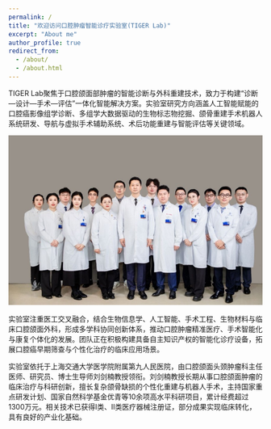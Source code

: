```yaml
---
permalink: /
title: "欢迎访问口腔肿瘤智能诊疗实验室(TIGER Lab)"
excerpt: "About me"
author_profile: true
redirect_from: 
  - /about/
  - /about.html
---
```


TIGER Lab聚焦于口腔颌面部肿瘤的智能诊断与外科重建技术，致力于构建“诊断—设计—手术—评估”一体化智能解决方案。实验室研究方向涵盖人工智能赋能的口腔癌影像组学诊断、多组学大数据驱动的生物标志物挖掘、颌骨重建手术机器人系统研发、导航与虚拟手术辅助系统、术后功能重建与智能评估等关键领域。

![合影](https://github.com/JiangXY-0987/JiangXY.github.io/blob/master/images/people.png)

实验室注重医工交叉融合，结合生物信息学、人工智能、手术工程、生物材料与临床口腔颌面外科，形成多学科协同创新体系，推动口腔肿瘤精准医疗、手术智能化与康复个体化的发展。团队正在积极构建具备自主知识产权的智能化诊疗设备，拓展口腔癌早期筛查与个性化治疗的临床应用场景。

实验室依托于上海交通大学医学院附属第九人民医院，由口腔颌面头颈肿瘤科主任医师、研究员、博士生导师刘剑楠教授领衔。刘剑楠教授长期从事口腔颌面肿瘤的临床治疗与科研创新，擅长复杂颌骨缺损的个性化重建与机器人手术，主持国家重点研发计划、国家自然科学基金优青等10余项高水平科研项目，累计经费超过1300万元。相关技术已获得I类、II类医疗器械注册证，部分成果实现临床转化，具有良好的产业化基础。


